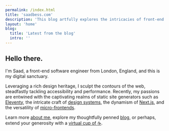 ```yaml
---
permalink: /index.html
title: 'saadbess.com'
description: 'This blog artfully explores the intricacies of front-end web engineering alongside insightful discussions on engineering management and a myriad of other subjects.'
layout: 'home'
blog:
  title: 'Latest from the blog'
  intro: ''
---
```


## Hello there.

I'm Saad, a front-end software engineer from London, England, and this is my digital sanctuary.

Leveraging a rich design heritage, I sculpt the contours of the web, steadfastly tackling accessibility and performance. Recently, my passions are entwined with the captivating realms of static site generators such as [Eleventy](https://www.11ty.dev/), the intricate craft of [design systems](https://www.interaction-design.org/literature/topics/design-systems), the dynamism of [Next.js](https://nextjs.org/), and the versatility of [micro-frontends](https://frontendmastery.com/posts/understanding-micro-frontends/).

Learn more [about me](/about/), explore my thoughtfully penned [blog](/blog/), or perhaps, extend your generosity with a [virtual cup of :coffee:](https://ko-fi.com/saadbess).
